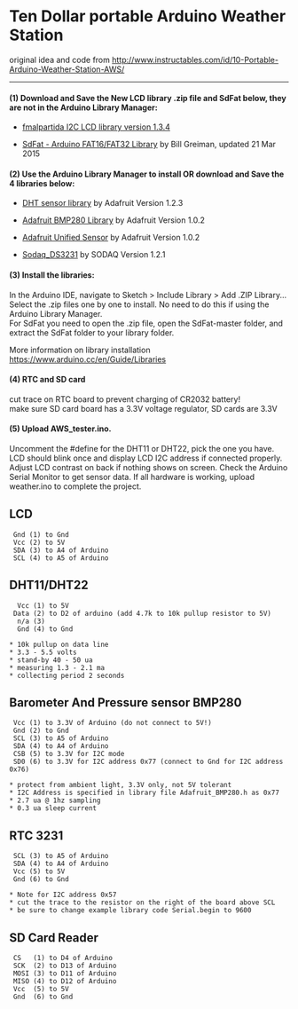 # Ten Dollar portable Arduino Weather Station

original idea and code from
http://www.instructables.com/id/10-Portable-Arduino-Weather-Station-AWS/

---

#### (1) Download and Save the New LCD library .zip file and SdFat below, they are not in the Arduino Library Manager:

  * [fmalpartida I2C LCD library version 1.3.4](https://bitbucket.org/fmalpartida/new-liquidcrystal/downloads/NewliquidCrystal_1.3.4.zip)

  * [SdFat - Arduino FAT16/FAT32 Library](https://github.com/greiman/SdFat/archive/master.zip)
   by Bill Greiman, updated 21 Mar 2015 


#### (2) Use the **Arduino Library Manager** to install OR download and Save the 4 libraries below:

  * [DHT sensor library](https://github.com/adafruit/DHT-sensor-library/archive/master.zip)
    by Adafruit Version 1.2.3

  * [Adafruit BMP280 Library](https://github.com/adafruit/Adafruit_BMP280_Library/archive/master.zip)
    by Adafruit Version 1.0.2

  * [Adafruit Unified Sensor](https://github.com/adafruit/Adafruit_Sensor/archive/master.zip)
    by Adafruit Version 1.0.2

  * [Sodaq_DS3231](https://github.com/SodaqMoja/Sodaq_DS3231/archive/master.zip)
    by SODAQ Version 1.2.1


#### (3) Install the libraries:

 In the Arduino IDE, navigate to Sketch > Include Library > Add .ZIP Library...  
 Select the .zip files one by one to install. No need to do this if using the Arduino Library Manager.  
 For SdFat you need to open the .zip file, open the SdFat-master folder, and extract the SdFat folder
 to your library folder.

 More information on library installation https://www.arduino.cc/en/Guide/Libraries


#### (4) RTC and SD card

 cut trace on RTC board to prevent charging of CR2032 battery!  
 make sure SD card board has a 3.3V voltage regulator, SD cards are 3.3V


#### (5) Upload AWS_tester.ino.

 Uncomment the #define for the DHT11 or DHT22, pick the one you have. LCD should blink once and
 display LCD I2C address if connected properly. Adjust LCD contrast on back if nothing shows on
 screen. Check the Arduino Serial Monitor to get sensor data. If all hardware is working, upload
 weather.ino to complete the project.


## LCD
```
 Gnd (1) to Gnd
 Vcc (2) to 5V
 SDA (3) to A4 of Arduino
 SCL (4) to A5 of Arduino
```

## DHT11/DHT22
```
  Vcc (1) to 5V
 Data (2) to D2 of arduino (add 4.7k to 10k pullup resistor to 5V)
  n/a (3)
  Gnd (4) to Gnd

* 10k pullup on data line
* 3.3 - 5.5 volts
* stand-by 40 - 50 ua
* measuring 1.3 - 2.1 ma
* collecting period 2 seconds
```

## Barometer And Pressure sensor BMP280
```
 Vcc (1) to 3.3V of Arduino (do not connect to 5V!)
 Gnd (2) to Gnd
 SCL (3) to A5 of Arduino
 SDA (4) to A4 of Arduino
 CSB (5) to 3.3V for I2C mode
 SD0 (6) to 3.3V for I2C address 0x77 (connect to Gnd for I2C address 0x76)

* protect from ambient light, 3.3V only, not 5V tolerant
* I2C Address is specified in library file Adafruit_BMP280.h as 0x77
* 2.7 ua @ 1hz sampling
* 0.3 ua sleep current
```

## RTC 3231
```
 SCL (3) to A5 of Arduino
 SDA (4) to A4 of Arduino
 Vcc (5) to 5V
 Gnd (6) to Gnd

* Note for I2C address 0x57
* cut the trace to the resistor on the right of the board above SCL
* be sure to change example library code Serial.begin to 9600
```

## SD Card Reader
```
 CS   (1) to D4 of Arduino
 SCK  (2) to D13 of Arduino
 MOSI (3) to D11 of Arduino
 MISO (4) to D12 of Arduino
 Vcc  (5) to 5V
 Gnd  (6) to Gnd
```
